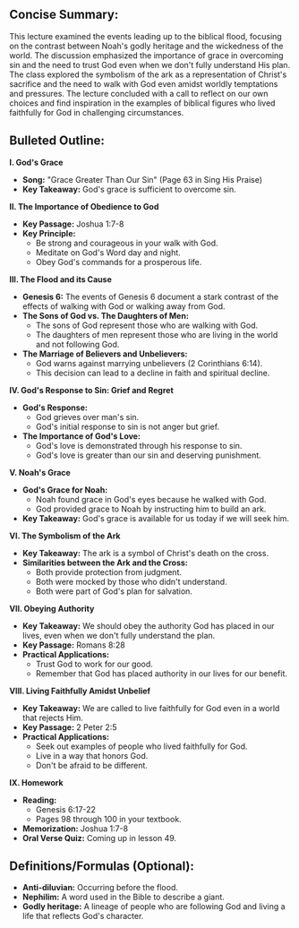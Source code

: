 ## Concise Summary:

This lecture examined the events leading up to the biblical flood, focusing on the contrast between Noah's godly heritage and the wickedness of the world. The discussion emphasized the importance of grace in overcoming sin and the need to trust God even when we don't fully understand His plan.  The class explored the symbolism of the ark as a representation of Christ's sacrifice and the need to walk with God even amidst worldly temptations and pressures.  The lecture concluded with a call to reflect on our own choices and find inspiration in the examples of biblical figures who lived faithfully for God in challenging circumstances. 

## Bulleted Outline:

**I. God's Grace**

*  **Song:** "Grace Greater Than Our Sin" (Page 63 in Sing His Praise) 
* **Key Takeaway:**  God's grace is sufficient to overcome sin.

**II.  The Importance of Obedience to God**

* **Key Passage:** Joshua 1:7-8 
* **Key Principle:**
    *  Be strong and courageous in your walk with God. 
    *  Meditate on God's Word day and night. 
    *  Obey God's commands for a prosperous life. 

**III.  The Flood and its Cause**

* **Genesis 6:**  The events of Genesis 6 document a stark contrast of the effects of walking with God or walking away from God. 
*  **The Sons of God vs. The Daughters of Men:**
    *  The sons of God represent those who are walking with God.
    *  The daughters of men represent those who are living in the world and not following God.
* **The Marriage of Believers and Unbelievers:**
    *  God warns against marrying unbelievers (2 Corinthians 6:14). 
    *  This decision can lead to a decline in faith and spiritual decline. 

**IV.  God's Response to Sin:  Grief and Regret**

*  **God's Response:**
    *  God grieves over man's sin. 
    *  God's initial response to sin is not anger but grief.
* **The Importance of God's Love:**
    *  God's love is demonstrated through his response to sin.
    *  God's love is greater than our sin and deserving punishment.

**V.  Noah's Grace**

*  **God's Grace for Noah:**
    *  Noah found grace in God's eyes because he walked with God. 
    *  God provided grace to Noah by instructing him to build an ark. 
* **Key Takeaway:**  God's grace is available for us today if we will seek him. 

**VI.  The Symbolism of the Ark**

*  **Key Takeaway:**  The ark is a symbol of Christ's death on the cross. 
* **Similarities between the Ark and the Cross:**
    *  Both provide protection from judgment.
    *  Both were mocked by those who didn't understand.
    *  Both were part of God's plan for salvation. 

**VII.  Obeying Authority**

*  **Key Takeaway:**  We should obey the authority God has placed in our lives, even when we don't fully understand the plan. 
* **Key Passage:**  Romans 8:28
* **Practical Applications:**
    *  Trust God to work for our good. 
    *  Remember that God has placed authority in our lives for our benefit.

**VIII.  Living Faithfully Amidst Unbelief**

* **Key Takeaway:**  We are called to live faithfully for God even in a world that rejects Him.
* **Key Passage:**  2 Peter 2:5
* **Practical Applications:**
    *  Seek out examples of people who lived faithfully for God.
    *  Live in a way that honors God.
    *  Don't be afraid to be different.

**IX. Homework**

* **Reading:** 
    * Genesis 6:17-22
    *  Pages 98 through 100 in your textbook.
* **Memorization:** Joshua 1:7-8
* **Oral Verse Quiz:** Coming up in lesson 49. 


## Definitions/Formulas (Optional):

* **Anti-diluvian:** Occurring before the flood. 
* **Nephilim:**  A word used in the Bible to describe a giant.
* **Godly heritage:**  A lineage of people who are following God and living a life that reflects God's character. 


